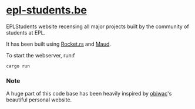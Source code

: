 # [epl-students.be](https://epl-students.be)

EPLStudents website recensing all major projects built by the community of students at EPL.

It has been built using [Rocket.rs](https://rocket.rs/) and [Maud](https://maud.lambda.xyz/).


To start the webserver, run:f

```console
cargo run
```

### Note

A huge part of this code base has been heavily inspired by [obiwac](https://obiw.ac)'s beautiful personal website.
